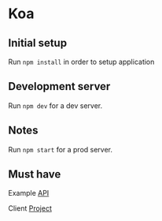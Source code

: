 # Koa

## Initial setup

Run `npm install` in order to setup application

## Development server

Run `npm dev` for a dev server.

## Notes

Run `npm start` for a prod server.

## Must have

Example [API](https://travishorn.com/api-server-with-jwt-authentication-6bb4985c5253)

Client [Project](https://github.com/Manviel/Candy)

